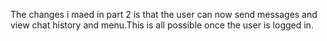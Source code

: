 The changes i maed in part 2 is that the user can now send messages and view chat history and menu.This is all possible once the user is logged in.
